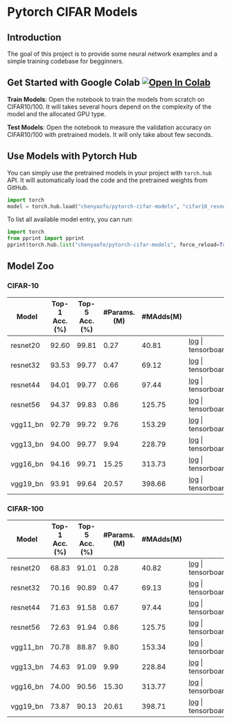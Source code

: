# Pytorch CIFAR Models

## Introduction

The goal of this project is to provide some neural network examples and a simple training codebase for begginners.

## Get Started with Google Colab <a href="https://colab.research.google.com/github/chenyaofo/pytorch-cifar-models/blob/master/colab/start_on_colab.ipynb" target="_parent"><img src="https://colab.research.google.com/assets/colab-badge.svg" alt="Open In Colab"/></a>

**Train Models**: Open the notebook to train the models from scratch on CIFAR10/100.
It will takes several hours depend on the complexity of the model and the allocated GPU type.

**Test Models**: Open the notebook to measure the validation accuracy on CIFAR10/100 with pretrained models.
It will only take about few seconds.

## Use Models with Pytorch Hub

You can simply use the pretrained models in your project with `torch.hub` API.
It will automatically load the code and the pretrained weights from GitHub.

``` python
import torch
model = torch.hub.load("chenyaofo/pytorch-cifar-models", "cifar10_resnet20", pretrained=True)
```

To list all available model entry, you can run:

```python
import torch
from pprint import pprint
pprint(torch.hub.list("chenyaofo/pytorch-cifar-models", force_reload=True))
```


## Model Zoo

### CIFAR-10

|  Model   |  Top-1 Acc.(%) | Top-5 Acc.(%) | #Params.(M) | #MAdds(M) |                    |
|----------|----------------|---------------|-------------|-----------|--------------------|
| resnet20 | 92.60 | 99.81 | 0.27 | 40.81 | [log](https://raw.githubusercontent.com/chenyaofo/pytorch-cifar-models/logs/logs/cifar10/resnet20/default.log) \| tensorboard
| resnet32 | 93.53 | 99.77 | 0.47 | 69.12 | [log](https://raw.githubusercontent.com/chenyaofo/pytorch-cifar-models/logs/logs/cifar10/resnet32/default.log) \| tensorboard
| resnet44 | 94.01 | 99.77 | 0.66 | 97.44 | [log](https://raw.githubusercontent.com/chenyaofo/pytorch-cifar-models/logs/logs/cifar10/resnet44/default.log) \| tensorboard
| resnet56 | 94.37 | 99.83 | 0.86 | 125.75 | [log](https://raw.githubusercontent.com/chenyaofo/pytorch-cifar-models/logs/logs/cifar10/resnet56/default.log) \| tensorboard
| vgg11_bn | 92.79 | 99.72 | 9.76 | 153.29 | [log](https://raw.githubusercontent.com/chenyaofo/pytorch-cifar-models/logs/logs/cifar10/vgg11_bn/default.log) \| tensorboard
| vgg13_bn | 94.00 | 99.77 | 9.94 | 228.79 | [log](https://raw.githubusercontent.com/chenyaofo/pytorch-cifar-models/logs/logs/cifar10/vgg13_bn/default.log) \| tensorboard
| vgg16_bn | 94.16 | 99.71 | 15.25 | 313.73 | [log](https://raw.githubusercontent.com/chenyaofo/pytorch-cifar-models/logs/logs/cifar10/vgg16_bn/default.log) \| tensorboard
| vgg19_bn | 93.91 | 99.64 | 20.57 | 398.66 | [log](https://raw.githubusercontent.com/chenyaofo/pytorch-cifar-models/logs/logs/cifar10/vgg19_bn/default.log) \| tensorboard

### CIFAR-100

|  Model   |  Top-1 Acc.(%) | Top-5 Acc.(%) | #Params.(M) | #MAdds(M) |                    |
|----------|----------------|---------------|-------------|-----------|--------------------|
| resnet20 | 68.83 | 91.01 | 0.28 | 40.82 | [log](https://raw.githubusercontent.com/chenyaofo/pytorch-cifar-models/logs/logs/cifar100/resnet20/default.log) \| tensorboard
| resnet32 | 70.16 | 90.89 | 0.47 | 69.13 | [log](https://raw.githubusercontent.com/chenyaofo/pytorch-cifar-models/logs/logs/cifar100/resnet32/default.log) \| tensorboard
| resnet44 | 71.63 | 91.58 | 0.67 | 97.44 | [log](https://raw.githubusercontent.com/chenyaofo/pytorch-cifar-models/logs/logs/cifar100/resnet44/default.log) \| tensorboard
| resnet56 | 72.63 | 91.94 | 0.86 | 125.75 | [log](https://raw.githubusercontent.com/chenyaofo/pytorch-cifar-models/logs/logs/cifar100/resnet56/default.log) \| tensorboard
| vgg11_bn | 70.78 | 88.87 | 9.80 | 153.34 | [log](https://raw.githubusercontent.com/chenyaofo/pytorch-cifar-models/logs/logs/cifar100/vgg11_bn/default.log) \| tensorboard
| vgg13_bn | 74.63 | 91.09 | 9.99 | 228.84 | [log](https://raw.githubusercontent.com/chenyaofo/pytorch-cifar-models/logs/logs/cifar100/vgg13_bn/default.log) \| tensorboard
| vgg16_bn | 74.00 | 90.56 | 15.30 | 313.77 | [log](https://raw.githubusercontent.com/chenyaofo/pytorch-cifar-models/logs/logs/cifar100/vgg16_bn/default.log) \| tensorboard
| vgg19_bn | 73.87 | 90.13 | 20.61 | 398.71 | [log](https://raw.githubusercontent.com/chenyaofo/pytorch-cifar-models/logs/logs/cifar100/vgg19_bn/default.log) \| tensorboard



